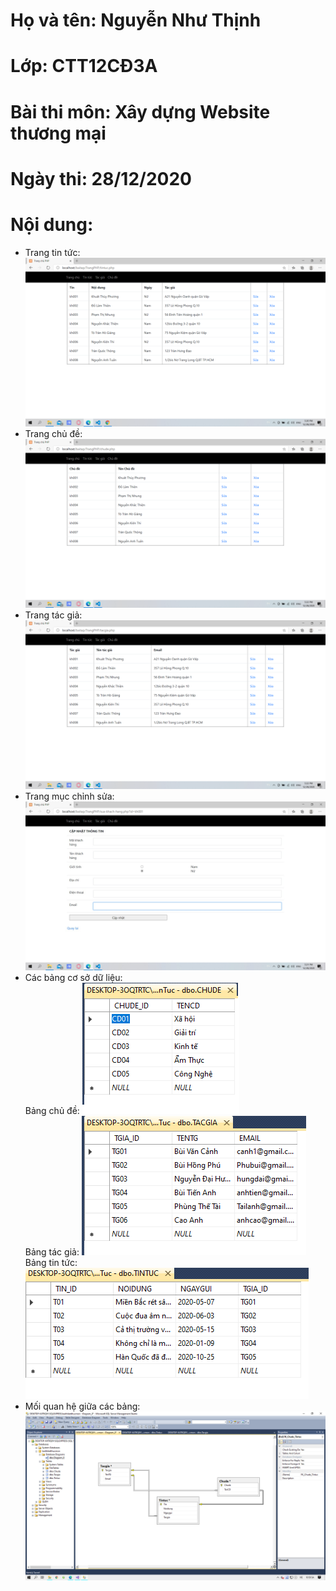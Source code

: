 # Họ và tên: Nguyễn Như Thịnh
# Lớp: CTT12CĐ3A
# Bài thi môn: Xây dựng Website thương mại
# Ngày thi: 28/12/2020
# Nội dung:
- Trang tin tức:
![Image](TT.png)
- Trang chủ đề:
![Image](CD.png)
- Trang tác giả:
![Image](TG.png)
- Trang mục chỉnh sửa:
![Image](chinhsua1.jpg)
- Các bảng cơ sở dữ liệu:<br>
Bảng chủ đề:
![Image](chude.png)<br>
Bảng tác giả:
![Image](tacgia.png)
Bảng tin tức:
![Image](tintuc.png)
- Mối quan hệ giữa các bảng:
![Image](repo.png)
